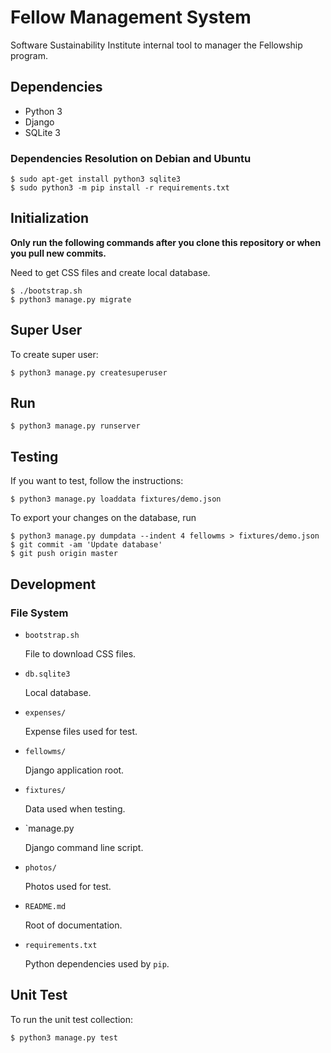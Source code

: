 # Fellow Management System

Software Sustainability Institute internal tool to manager the Fellowship
program.

## Dependencies

- Python 3
- Django
- SQLite 3

### Dependencies Resolution on Debian and Ubuntu

~~~
$ sudo apt-get install python3 sqlite3
$ sudo python3 -m pip install -r requirements.txt
~~~

## Initialization

**Only run the following commands after you clone this repository
or when you pull new commits.**

Need to get CSS files and create local database.

~~~
$ ./bootstrap.sh
$ python3 manage.py migrate
~~~

## Super User

To create super user:

~~~
$ python3 manage.py createsuperuser
~~~

## Run

~~~
$ python3 manage.py runserver
~~~

## Testing

If you want to test, follow the instructions:

~~~
$ python3 manage.py loaddata fixtures/demo.json
~~~

To export your changes on the database, run

~~~
$ python3 manage.py dumpdata --indent 4 fellowms > fixtures/demo.json
$ git commit -am 'Update database'
$ git push origin master
~~~

## Development

### File System

- `bootstrap.sh`

  File to download CSS files.

- `db.sqlite3`

  Local database.

- `expenses/`

  Expense files used for test.

- `fellowms/`

  Django application root.

- `fixtures/`

  Data used when testing.

- `manage.py

  Django command line script.

- `photos/`

  Photos used for test.

- `README.md`

  Root of documentation.

- `requirements.txt`

  Python dependencies used by `pip`.

## Unit Test

To run the unit test collection:

~~~
$ python3 manage.py test
~~~

